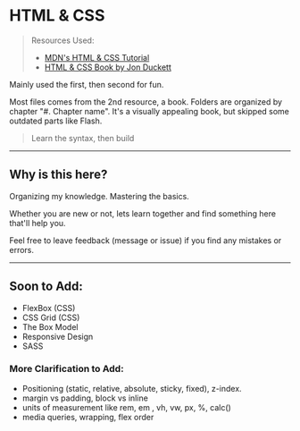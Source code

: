 # **HTML & CSS**

> Resources Used: 
>* <a href="https://developer.mozilla.org/en-US/docs/Learn/HTML"> MDN's HTML & CSS Tutorial</a>
>* <a href="https://www.htmlandcssbook.com/">HTML & CSS Book by Jon Duckett</a>

Mainly used the first, then second for fun. 

Most files comes from the 2nd resource, a book. Folders are organized by chapter "#. Chapter name". It's a visually appealing book, but skipped some outdated parts like Flash.

> Learn the syntax, then build

---

## Why is this here?
Organizing my knowledge. Mastering the basics. 

Whether you are new or not, lets learn together and find something here that'll help you. 

Feel free to leave feedback (message or issue) if you find any mistakes or errors.

---

## Soon to Add:
- FlexBox (CSS)
- CSS Grid (CSS)
- The Box Model
- Responsive Design
- SASS

### More Clarification to Add:
- Positioning (static, relative, absolute, sticky, fixed), z-index.
- margin vs padding, block vs inline
- units of measurement like rem, em , vh, vw, px, %, calc()
- media queries, wrapping, flex order